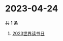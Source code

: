 # 2023-04-24

共 1 条

<!-- BEGIN -->
<!-- 最后更新时间 Mon Apr 24 2023 08:29:02 GMT+0800 (China Standard Time) -->

1. [2023世界读书日](https://www.zhihu.com/search?q=2023世界读书日)

<!-- END -->
